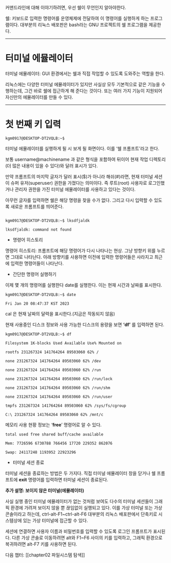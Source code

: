 



커맨드라인에 대해 이야기하려면, 우선 쉘이 무언인지 알아야한다.

쉘: 키보드로 입력한 명령어를 운영체제에 전달하여 이 명령어를 실행하게 하는 프로그램이다. 대부분의 리눅스 배포판은 bash라는 GNU 프로젝트의 쉘 프로그램을 제공한다.

---

# 터미널 에뮬레이터


터미널 에뮬레이터: GUI 환경에서는 쉘과 직접 작업할 수 있도록 도와주는 역할을 한다.

리눅스에는 다양한 터미널 에뮬레이터가 있지만 사실상 모두 기본적으로 같은 기능을 수행하는데, 그건 바로 쉘에 접근하게 해 준다는 것이다. 또는 여러 가지 기능이 지원되어 자신만의 에뮬레이터를 만들 수 있다.


---

# 첫 번째 키 입력


`kgm0917@DESKTOP-DT2VQLB:~$`

터미널 에뮬레이터를 실행하게 될 시 보게 될 화면이다. 이를 ‘쉘 프롬프트’라고 한다.

보통 username@machinename 과 같은 형식을 포함하여 뒤이어 현재 작업 디렉토리(더 많은 내용이 있을 수 있다)와 달러 표시가 있다.

만약 프롬프트의 마지막 글자가 달러 표시($)가 아니라 해쉬(#)라면, 현재 터미널 세션이 슈퍼 유저(superuser) 권한을 가졌다는 의미이다. 즉 루트(root) 사용자로 로그인했거나 관리자 권한을 가진 터미널 에뮬레이터를 사용하고 있다는 것이다.

아무런 글자를 입력하면 쉘은 해당 명령을 찾을 수가 없다. 그리고 다시 입력할 수 있도록 새로운 프롬프트를 띄어준다.

```

kgm0917@DESKTOP-DT2VQLB:~$ lksdfjaldk

lksdfjaldk: command not found
```


- 명령어 히스토리

명령어 히스토리: 프롬프트에 해당 명령어가 다시 나타나는 현상. 그냥 방향키 위를 누르면 그대로 나타난다. 아래 방향키를 사용하면 이전에 입력한 명령어들은 사라지고 최근에 입력한 명령어들이 나타난다.



- 간단한 명령어 실행하기

이제 몇 개의 명령어를 실행한다 date를 실행한다. 이는 현재 시간과 날짜를 표시한다.

``` shell
kgm0917@DESKTOP-DT2VQLB:~$ date

Fri Jan 20 08:47:37 KST 2023
```


cal 은 현재 날짜의 달력을 표시한다.(지금은 작동되지 않음)


현재 사용중인 디스크 정보와 사용 가능한 디스크의 용량을 보면 **‘df’** 를 입력하면 된다.


``` shell
kgm0917@DESKTOP-DT2VQLB:~$ df

Filesystem 1K-blocks Used Available Use% Mounted on

rootfs 231267324 141764264 89503060 62% /

none 231267324 141764264 89503060 62% /dev

none 231267324 141764264 89503060 62% /run

none 231267324 141764264 89503060 62% /run/lock

none 231267324 141764264 89503060 62% /run/shm

none 231267324 141764264 89503060 62% /run/user

tmpfs 231267324 141764264 89503060 62% /sys/fs/cgroup

C:\ 231267324 141764264 89503060 62% /mnt/c
```


메모리 사용 현황 정보는 ‘**free**’ 명령어로 알 수 있다.

``` shell
total used free shared buff/cache available

Mem: 7726596 6730788 766456 17720 229352 862076

Swap: 24117248 1193952 22923296
```


- 터미널 세션 종료


터미널 세션을 종료하는 방법은 두 가지다. 직접 터미널 에뮬레이터 창을 닫거나 쉘 프롬프트에 **exit** 명령어를 입력하면 터미널 세션이 종료된다.



**추가 설명: 보이지 않은 터미널(에뮬레이터)**

사실 실행 중인 터미널 에뮬레이터가 없는 것처럼 보여도 다수의 터미널 세션들이 그래픽 환경에 가려져 보이지 않을 뿐 끊임없이 실행되고 있다. 이를 가상 터미널 또는 가상 콘솔이라고 하는데, ctrl-alt-F1~ctrl-alt-F6 대부분의 리눅스 배포판에서 단축키로 시스템상에 있는 가상 터미널에 접근할 수 있다.

세션에 연결하면 사용자 이름과 비밀번호를 입력할 수 있도록 로그인 프롬프트가 표시된다. 다른 가상 콘솔로 이동하려면 alt와 F1~F6 사이의 키를 입력하고, 그래픽 환경으로 복귀하려면 alt-F7 키를 사용하면 된다.



다음 챕터: [[chapter02 파일시스템 탐색]]



